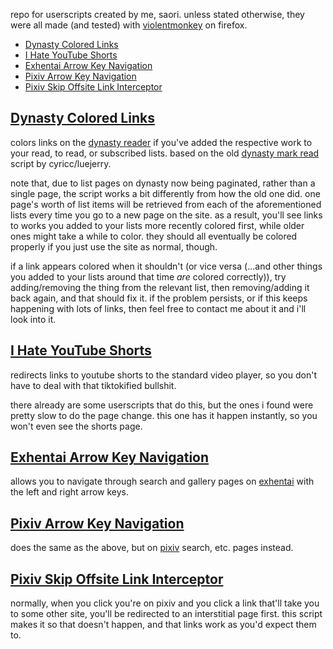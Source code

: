 repo for userscripts created by me, saori. unless stated otherwise, they were all made (and tested) with [violentmonkey](https://violentmonkey.github.io/) on firefox.

- [Dynasty Colored Links](#dynasty-colored-links)
- [I Hate YouTube Shorts](#i-hate-youtube-shorts)
- [Exhentai Arrow Key Navigation](#exhentai-arrow-key-navigation)
- [Pixiv Arrow Key Navigation](#pixiv-arrow-key-navigation)
- [Pixiv Skip Offsite Link Interceptor](#pixiv-skip-offsite-link-interceptor)

## [Dynasty Colored Links](https://github.com/saoricake/userscripts/raw/main/dynasty-colored-links.user.js)

colors links on the [dynasty reader](https://dynasty-scans.com/) if you've added the respective work to your read, to read, or subscribed lists. based on the old [dynasty mark read](https://github.com/luejerry/dynasty-markread) script by cyricc/luejerry.

note that, due to list pages on dynasty now being paginated, rather than a single page, the script works a bit differently from how the old one did. one page's worth of list items will be retrieved from each of the aforementioned lists every time you go to a new page on the site. as a result, you'll see links to works you added to your lists more recently colored first, while older ones might take a while to color. they should all eventually be colored properly if you just use the site as normal, though.

if a link appears colored when it shouldn't (or vice versa (...and other things you added to your lists around that time *are* colored correctly)), try adding/removing the thing from the relevant list, then removing/adding it back again, and that should fix it. if the problem persists, or if this keeps happening with lots of links, then feel free to contact me about it and i'll look into it.

## [I Hate YouTube Shorts](https://github.com/saoricake/userscripts/raw/main/i-hate-youtube-shorts.user.js)

redirects links to youtube shorts to the standard video player, so you don't have to deal with that tiktokified bullshit.

there already are some userscripts that do this, but the ones i found were pretty slow to do the page change. this one has it happen instantly, so you won't even see the shorts page.

## [Exhentai Arrow Key Navigation](https://github.com/saoricake/userscripts/raw/main/arrow-keys-exhentai.user.js)

allows you to navigate through search and gallery pages on [exhentai](https://exhentai.org/) with the left and right arrow keys.

## [Pixiv Arrow Key Navigation](https://github.com/saoricake/userscripts/raw/main/arrow-keys-pixiv.user.js)

does the same as the above, but on [pixiv](https://www.pixiv.net/) search, etc. pages instead.

## [Pixiv Skip Offsite Link Interceptor](https://github.com/saoricake/userscripts/raw/main/pixiv-offsite-links.user.js)

normally, when you click you're on pixiv and you click a link that'll take you to some other site, you'll be redirected to an interstitial page first. this script makes it so that doesn't happen, and that links work as you'd expect them to.

